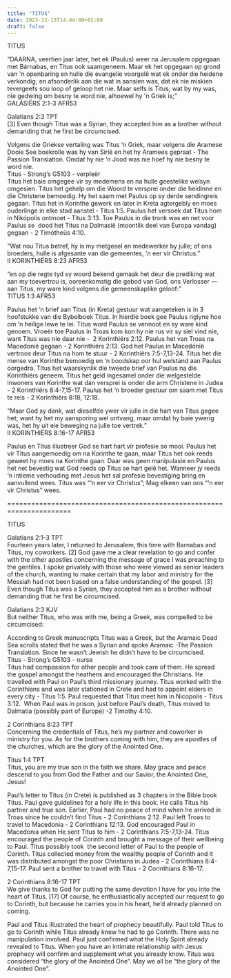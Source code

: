 ```yaml
---
title: "TITUS"
date: 2023-12-13T14:44:00+02:00
draft: false
---
```

<html>
 <head></head>
 <body>
  <p>TITUS</p>
  <p>“DAARNA, veertien jaar later, het ek (Paulus) weer na Jerusalem opgegaan met Bárnabas, en Titus ook saamgeneem. Maar ek het opgegaan op grond van 'n openbaring en hulle die evangelie voorgelê wat ek onder die heidene verkondig; en afsonderlik aan die wat in aansien was, dat ek nie miskien tevergeefs sou loop of geloop het nie. Maar selfs is Titus, wat by my was, nie gedwing om besny te word nie, alhoewel hy 'n Griek is;”<br>‭‭GALÁSIËRS‬ ‭2‬:‭1‬-‭3‬ ‭AFR53‬‬</p>
  <p>Galatians 2:3 TPT<br>[3] Even though Titus was a Syrian, they accepted him as a brother without demanding that he first be circumcised.</p>
  <p>Volgens die Griekse vertaling was Titus ‘n Griek, maar volgens die Aramese Dooie See boekrolle was hy van Sirië en het hy Aramees gepraat - The Passion Translation. Omdat hy nie ‘n Jood was nie hoef hy nie besny te word nie.<br>Titus - Strong’s G5103 - verpleër<br>Titus het baie omgegee vir sy medemens en na hulle geestelike welsyn omgesien. Titus het gehelp om die Woord te versprei onder die heidinne en die Christene bemoedig. Hy het saam met Paulus op sy derde sendingreis gegaan. Titus het in Korinthe gewerk en later in Kreta agtergebly en moes ouderlinge in elke stad aanstel - Titus 1:5. Paulus het versoek dat Titus hom in Nikópolis ontmoet - Titus 3:13. Toe Paulus in die tronk was en net voor Paulus se &nbsp;dood het Titus na Dalmasië (moontlik deel van Europa vandag) gegaan - 2 Timótheüs 4:10.</p>
  <p>“Wat nou Titus betref, hy is my metgesel en medewerker by julle; of ons broeders, hulle is afgesante van die gemeentes, 'n eer vir Christus.”<br>‭‭II KORINTHIËRS‬ ‭8‬:‭23‬ ‭AFR53‬‬</p>
  <p>“en op die regte tyd sy woord bekend gemaak het deur die prediking wat aan my toevertrou is, ooreenkomstig die gebod van God, ons Verlosser — aan Titus, my ware kind volgens die gemeenskaplike geloof:”<br>‭‭TITUS‬ ‭1‬:‭3‬ ‭AFR53‬‬</p>
  <p>Paulus het ‘n brief aan Titus (in Kreta) gestuur wat aangeteken is in 3 hoofstukke van die Bybelboek Titus. In hierdie boek gee Paulus riglyne hoe om ‘n heilige lewe te lei. Titus word Paulus se vennoot en sy ware kind genoem. Vroeër toe Paulus in Troas kom kon hy nie rus vir sy siel vind nie, want Titus was nie daar nie - &nbsp;2 Korinthiërs 2:12. Paulus het van Troas na Macedonië gegaan - 2 Korinthiërs 2:13. God het Paulus in Macedónië vertroos deur Titus na hom te stuur - 2 Korinthiërs 7:5-7,13-24. Titus het die mense van Korinthe bemoedig en ‘n boodskap oor hul welstand aan Paulus oorgedra. Titus het waarskynlik die tweede brief van Paulus na die Korinthiërs geneem. Titus het geld ingesamel onder die welgestelde inwoners van Korinthe wat dan versprei is onder die arm Christene in Judea - 2 Korinthiërs 8:4-7,15-17. Paulus het ‘n broeder gestuur om saam met Titus te reis - 2 Korinthiërs 8:18, 12:18.</p>
  <p>“Maar God sy dank, wat dieselfde ywer vir julle in die hart van Titus gegee het; want hy het my aansporing wel ontvang, maar omdat hy baie ywerig was, het hy uit eie beweging na julle toe vertrek.”<br>‭‭II KORINTHIËRS‬ ‭8‬:‭16‬-‭17‬ ‭AFR53‬‬</p>
  <p>Paulus en Titus illustreer God se hart hart vir profesie so mooi. Paulus het vir Titus aangemoedig om na Korinthe te gaan, maar Titus het ook reeds geweet hy moes na Korinthe gaan. Daar was geen manipulasie en Paulus het net bevestig wat God reeds op Titus se hart gelê het. Wanneer jy reeds ‘n intieme verhouding met Jesus het sal profesie bevestiging bring en aanvullend wees. Titus was “‘n eer vir Christus”; Mag elkeen van ons “‘n eer vir Christus” wees.</p>
  <p>======================================================================</p>
  <p>TITUS</p>
  <p>Galatians 2:1-3 TPT<br>Fourteen years later, I returned to Jerusalem, this time with Barnabas and Titus, my coworkers. [2] God gave me a clear revelation to go and confer with the other apostles concerning the message of grace I was preaching to the gentiles. I spoke privately with those who were viewed as senior leaders of the church, wanting to make certain that my labor and ministry for the Messiah had not been based on a false understanding of the gospel. [3] Even though Titus was a Syrian, they accepted him as a brother without demanding that he first be circumcised.</p>
  <p>Galatians 2:3 KJV<br>But neither Titus, who was with me, being a Greek, was compelled to be circumcised:</p>
  <p>According to Greek manuscripts Titus was a Greek, but the Aramaic Dead Sea scrolls stated that he was a Syrian and spoke Aramaic -The Passion Translation. Since he wasn’t Jewish he didn’t have to be circumcised.&nbsp;<br>Titus - Strong’s G5103 - nurse<br>Titus had compassion for other people and took care of them. He spread the gospel amongst the heathens and encouraged the Christians. He travelled with Paul on Paul’s third missionary journey. Titus worked with the Corinthians and was later stationed in Crete and had to appoint elders in every city - Titus 1:5. Paul requested that Titus meet him in Nicopolis - Titus 3:12. &nbsp;When Paul was in prison, just before Paul’s death, Titus moved to Dalmatia (possibly part of Europe) -2 Timothy 4:10.</p>
  <p>2 Corinthians 8:23 TPT<br>Concerning the credentials of Titus, he’s my partner and coworker in ministry for you. As for the brothers coming with him, they are apostles of the churches, which are the glory of the Anointed One.</p>
  <p>Titus 1:4 TPT<br>Titus, you are my true son in the faith we share. May grace and peace descend to you from God the Father and our Savior, the Anointed One, Jesus!</p>
  <p>Paul’s letter to Titus (in Crete) is published as 3 chapters in the Bible book Titus. Paul gave guidelines for a holy life in this book. He calls Titus his partner and true son. Earlier, Paul had no peace of mind when he arrived in Troas since he couldn’t find Titus - 2 Corinthians 2:12. Paul left Troas to travel to Macedonia - 2 Corinthians 12:13. God encouraged Paul in Macedonia when He sent Titus to him - 2 Corinthians 7:5-7,13-24. Titus encouraged the people of Corinth and brought a message of their wellbeing to Paul. Titus possibly took &nbsp;the second letter of Paul to the people of Corinth. Titus collected money from the wealthy people of Corinth and it was distributed amongst the poor Christians in Judea - 2 Corinthians 8:4-7,15-17. Paul sent a brother to travel with Titus - 2 Corinthians 8‬:‭16‬-‭17‬.</p>
  <p>2 Corinthians 8:16-17 TPT<br>We give thanks to God for putting the same devotion I have for you into the heart of Titus. [17] Of course, he enthusiastically accepted our request to go to Corinth, but because he carries you in his heart, he’d already planned on coming.</p>
  <p>Paul and Titus illustrated the heart of prophecy beautifully. Paul told Titus to go to Corinth while Titus already knew he had to go Corinth. There was no manipulation involved. Paul just confirmed what the Holy Spirit already revealed to Titus. When you have an intimate relationship with Jesus prophecy will confirm and supplement what you already know. Titus was considered “the glory of the Anointed One”. May we all be “the glory of the Anointed One”.</p>
  <p>&nbsp;</p>
 </body>
</html>